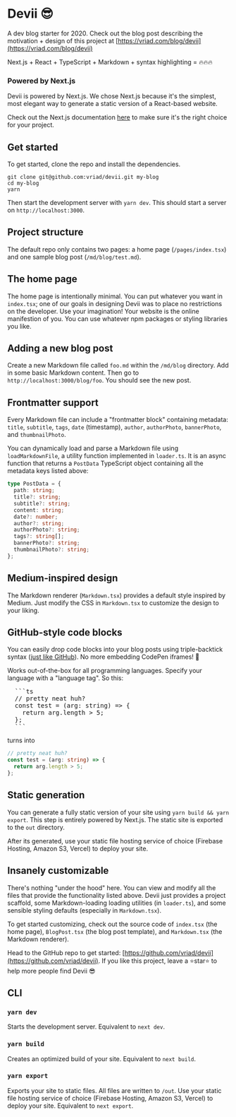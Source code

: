 # Devii 😎

A dev blog starter for 2020. Check out the blog post describing the motivation + design of this project at [https://vriad.com/blog/devii](https://vriad.com/blog/devii)

Next.js + React + TypeScript + Markdown + syntax highlighting = 🔥🔥🔥

### Powered by Next.js

Devii is powered by Next.js. We chose Next.js because it's the simplest, most elegant way to generate a static version of a React-based website.

Check out the Next.js documentation [here](https://nextjs.org/docs) to make sure it's the right choice for your project.

## Get started

To get started, clone the repo and install the dependencies.

```
git clone git@github.com:vriad/devii.git my-blog
cd my-blog
yarn
```

Then start the development server with `yarn dev`. This should start a server on `http://localhost:3000`.

## Project structure

The default repo only contains two pages: a home page (`/pages/index.tsx`) and one sample blog post (`/md/blog/test.md`).

## The home page

The home page is intentionally minimal. You can put whatever you want in `index.tsx`; one of our goals in designing Devii was to place no restrictions on the developer. Use your imagination! Your website is the online manifestion of you. You can use whatever npm packages or styling libraries you like.

## Adding a new blog post

Create a new Markdown file called `foo.md` within the `/md/blog` directory. Add in some basic Markdown content. Then go to `http://localhost:3000/blog/foo`. You should see the new post.

## Frontmatter support

Every Markdown file can include a "frontmatter block" containing metadata: `title`, `subtitle`, `tags`, `date` (timestamp), `author`, `authorPhoto`, `bannerPhoto`, and `thumbnailPhoto`.

You can dynamically load and parse a Markdown file using `loadMarkdownFile`, a utility function implemented in `loader.ts`. It is an async function that returns a `PostData` TypeScript object containing all the metadata keys listed above:

```ts
type PostData = {
  path: string;
  title?: string;
  subtitle?: string;
  content: string;
  date?: number;
  author?: string;
  authorPhoto?: string;
  tags?: string[];
  bannerPhoto?: string;
  thumbnailPhoto?: string;
};
```

## Medium-inspired design

The Markdown renderer (`Markdown.tsx`) provides a default style inspired by Medium. Just modify the CSS in `Markdown.tsx` to customize the design to your liking.

## GitHub-style code blocks

You can easily drop code blocks into your blog posts using triple-backtick syntax ([just like GitHub](https://help.github.com/en/github/writing-on-github/creating-and-highlighting-code-blocks)). No more embedding CodePen iframes! 🚀

Works out-of-the-box for all programming languages. Specify your language with a "language tag". So this:

  <pre>
  ```ts
  // pretty neat huh?
  const test = (arg: string) => {
    return arg.length > 5;
  };
  ```</pre>

turns into

```ts
// pretty neat huh?
const test = (arg: string) => {
  return arg.length > 5;
};
```

## Static generation

You can generate a fully static version of your site using `yarn build && yarn export`. This step is entirely powered by Next.js. The static site is exported to the `out` directory.

After its generated, use your static file hosting service of choice (Firebase Hosting, Amazon S3, Vercel) to deploy your site.

## Insanely customizable

There's nothing "under the hood" here. You can view and modify all the files that provide the functionality listed above. Devii just provides a project scaffold, some Markdown-loading loading utilities (in `loader.ts`), and some sensible styling defaults (especially in `Markdown.tsx`).

To get started customizing, check out the source code of `index.tsx` (the home page), `BlogPost.tsx` (the blog post template), and `Markdown.tsx` (the Markdown renderer).

Head to the GitHub repo to get started: [https://github.com/vriad/devii](https://github.com/vriad/devii). If you like this project, leave a ⭐️star⭐️ to help more people find Devii 😎

## CLI

### `yarn dev`

Starts the development server. Equivalent to `next dev`.

### `yarn build`

Creates an optimized build of your site. Equivalent to `next build`.

### `yarn export`

Exports your site to static files. All files are written to `/out`. Use your static file hosting service of choice (Firebase Hosting, Amazon S3, Vercel) to deploy your site. Equivalent to `next export`.

